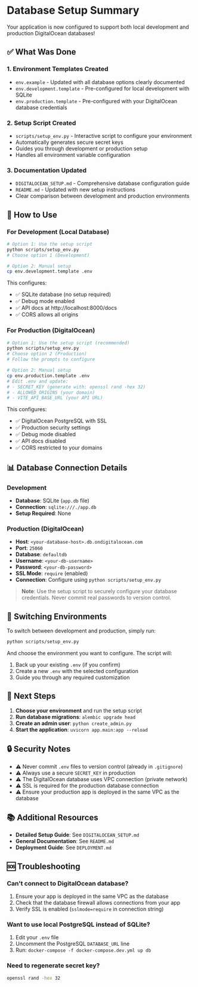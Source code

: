 # Database Setup Summary

Your application is now configured to support both local development and production DigitalOcean databases!

## ✅ What Was Done

### 1. **Environment Templates Created**
- `env.example` - Updated with all database options clearly documented
- `env.development.template` - Pre-configured for local development with SQLite
- `env.production.template` - Pre-configured with your DigitalOcean database credentials

### 2. **Setup Script Created**
- `scripts/setup_env.py` - Interactive script to configure your environment
- Automatically generates secure secret keys
- Guides you through development or production setup
- Handles all environment variable configuration

### 3. **Documentation Updated**
- `DIGITALOCEAN_SETUP.md` - Comprehensive database configuration guide
- `README.md` - Updated with new setup instructions
- Clear comparison between development and production environments

## 🚀 How to Use

### For Development (Local Database)
```bash
# Option 1: Use the setup script
python scripts/setup_env.py
# Choose option 1 (Development)

# Option 2: Manual setup
cp env.development.template .env
```

This configures:
- ✅ SQLite database (no setup required)
- ✅ Debug mode enabled
- ✅ API docs at http://localhost:8000/docs
- ✅ CORS allows all origins

### For Production (DigitalOcean)
```bash
# Option 1: Use the setup script (recommended)
python scripts/setup_env.py
# Choose option 2 (Production)
# Follow the prompts to configure

# Option 2: Manual setup
cp env.production.template .env
# Edit .env and update:
# - SECRET_KEY (generate with: openssl rand -hex 32)
# - ALLOWED_ORIGINS (your domain)
# - VITE_API_BASE_URL (your API URL)
```

This configures:
- ✅ DigitalOcean PostgreSQL with SSL
- ✅ Production security settings
- ✅ Debug mode disabled
- ✅ API docs disabled
- ✅ CORS restricted to your domains

## 📊 Database Connection Details

### Development
- **Database**: SQLite (`app.db` file)
- **Connection**: `sqlite:///./app.db`
- **Setup Required**: None

### Production (DigitalOcean)
- **Host**: `<your-database-host>.db.ondigitalocean.com`
- **Port**: `25060`
- **Database**: `defaultdb`
- **Username**: `<your-db-username>`
- **Password**: `<your-db-password>`
- **SSL Mode**: `require` (enabled)
- **Connection**: Configure using `python scripts/setup_env.py`

> **Note**: Use the setup script to securely configure your database credentials. Never commit real passwords to version control.

## 🔄 Switching Environments

To switch between development and production, simply run:
```bash
python scripts/setup_env.py
```

And choose the environment you want to configure. The script will:
1. Back up your existing `.env` (if you confirm)
2. Create a new `.env` with the selected configuration
3. Guide you through any required customization

## 📝 Next Steps

1. **Choose your environment** and run the setup script
2. **Run database migrations**: `alembic upgrade head`
3. **Create an admin user**: `python create_admin.py`
4. **Start the application**: `uvicorn app.main:app --reload`

## 🔒 Security Notes

- ⚠️ Never commit `.env` files to version control (already in `.gitignore`)
- ⚠️ Always use a secure `SECRET_KEY` in production
- ⚠️ The DigitalOcean database uses VPC connection (private network)
- ⚠️ SSL is required for the production database connection
- ⚠️ Ensure your production app is deployed in the same VPC as the database

## 📚 Additional Resources

- **Detailed Setup Guide**: See `DIGITALOCEAN_SETUP.md`
- **General Documentation**: See `README.md`
- **Deployment Guide**: See `DEPLOYMENT.md`

## 🆘 Troubleshooting

### Can't connect to DigitalOcean database?
1. Ensure your app is deployed in the same VPC as the database
2. Check that the database firewall allows connections from your app
3. Verify SSL is enabled (`sslmode=require` in connection string)

### Want to use local PostgreSQL instead of SQLite?
1. Edit your `.env` file
2. Uncomment the PostgreSQL `DATABASE_URL` line
3. Run: `docker-compose -f docker-compose.dev.yml up db`

### Need to regenerate secret key?
```bash
openssl rand -hex 32
```

